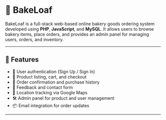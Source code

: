# 🧁 BakeLoaf

BakeLoaf is a full-stack web-based online bakery goods ordering system developed using **PHP**, **JavaScript**, and **MySQL**. It allows users to browse bakery items, place orders, and provides an admin panel for managing users, orders, and inventory.

---

## 🚀 Features

- 👥 User authentication (Sign Up / Sign In)
- 🛒 Product listing, cart, and checkout
- 🧾 Order confirmation and purchase history
- 📧 Feedback and contact form
- 📍 Location tracking via Google Maps
- 🛠️ Admin panel for product and user management
- 📦 Email integration for order updates

---

